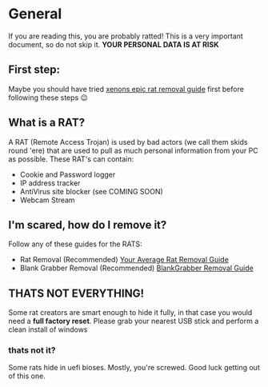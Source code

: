 # General
If you are reading this, you are probably ratted! This is a very important document, so do not skip it. **YOUR PERSONAL DATA IS AT RISK**

## First step:
Maybe you should have tried [xenons epic rat removal guide](https://xenonorsomething.github.io/RatRemoval) first before following these steps :wink:

## What is a RAT?
A RAT (Remote Access Trojan) is used by bad actors (we call them skids round 'ere) that are used to pull as much personal information from your PC as possible.
These RAT's can contain:
- Cookie and Password logger
- IP address tracker
- AntiVirus site blocker (see COMING SOON)
- Webcam Stream

## I'm scared, how do I remove it?

Follow any of these guides for the RATS:

- Rat Removal (Recommended) [Your Average Rat Removal Guide](https://liquidsquid1.github.io/rat-removal/rats/generic)
- Blank Grabber Removal (Recommended) [BlankGrabber Removal Guide](https://liquidsquid1.github.io/rat-removal/rats/blankgrabber)

## THATS NOT EVERYTHING!

Some rat creators are smart enough to hide it fully, in that case you would need a **full factory reset**. Please grab your nearest USB stick and perform a clean install of windows

### thats not it?

Some rats hide in uefi bioses. Mostly, you're screwed. Good luck getting out of this one.